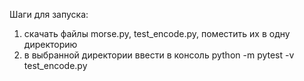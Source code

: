 Шаги для запуска:
1) скачать файлы morse.py, test_encode.py, поместить их в одну директорию
2)  в выбранной директории ввести в консоль python -m pytest -v test_encode.py
